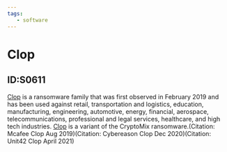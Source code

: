 ```yaml
---
tags:
   - software
---
```

# Clop
## ID:S0611
[Clop](software/S0611) is a ransomware family that was first observed in February 2019 and has been used against retail, transportation and logistics, education, manufacturing, engineering, automotive, energy, financial, aerospace, telecommunications, professional and legal services, healthcare, and high tech industries. [Clop](software/S0611) is a variant of the CryptoMix ransomware.(Citation: Mcafee Clop Aug 2019)(Citation: Cybereason Clop Dec 2020)(Citation: Unit42 Clop April 2021) 

